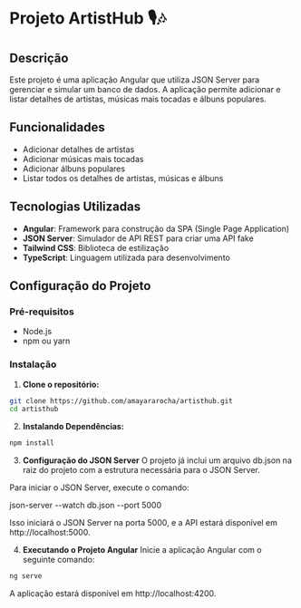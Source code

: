 # Projeto ArtistHub 🎙️🎶

## Descrição

Este projeto é uma aplicação Angular que utiliza JSON Server para gerenciar e simular um banco de dados. A aplicação permite adicionar e listar detalhes de artistas, músicas mais tocadas e álbuns populares.

## Funcionalidades

- Adicionar detalhes de artistas
- Adicionar músicas mais tocadas
- Adicionar álbuns populares
- Listar todos os detalhes de artistas, músicas e álbuns

## Tecnologias Utilizadas

- **Angular**: Framework para construção da SPA (Single Page Application)
- **JSON Server**: Simulador de API REST para criar uma API fake
- **Tailwind CSS**: Biblioteca de estilização
- **TypeScript**: Linguagem utilizada para desenvolvimento

## Configuração do Projeto

### Pré-requisitos

- Node.js
- npm ou yarn

### Instalação

1. **Clone o repositório:**

```bash
git clone https://github.com/amayararocha/artisthub.git
cd artisthub
```
2. **Instalando Dependências:**
```bash
npm install
```
3. **Configuração do JSON Server**
O projeto já inclui um arquivo db.json na raiz do projeto com a estrutura necessária para o JSON Server.

Para iniciar o JSON Server, execute o comando:

json-server --watch db.json --port 5000

Isso iniciará o JSON Server na porta 5000, e a API estará disponível em http://localhost:5000.

4. **Executando o Projeto Angular**
Inicie a aplicação Angular com o seguinte comando:
```bash
ng serve
```
A aplicação estará disponível em http://localhost:4200. 
